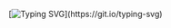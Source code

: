 [![Typing SVG](https://readme-typing-svg.herokuapp.com/?lines=Olá+Mundo!;Sou+a+dev+Thaís+Bonalume!)](https://git.io/typing-svg)
